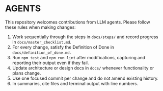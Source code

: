 # AGENTS

This repository welcomes contributions from LLM agents. Please follow these rules when making changes:

1. Work sequentially through the steps in `docs/steps/` and record progress in `docs/master_checklist.md`.
2. For every change, satisfy the Definition of Done in `docs/definition_of_done.md`.
3. Run `npm test` and `npm run lint` after modifications, capturing and reporting their output even if they fail.
4. Update architecture or design docs in `docs/` whenever functionality or plans change.
5. Use one focused commit per change and do not amend existing history.
6. In summaries, cite files and terminal output with line numbers.

